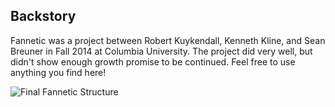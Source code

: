 ## Backstory

Fannetic was a project between Robert Kuykendall, Kenneth Kline, and Sean Breuner in Fall 2014 at Columbia University. The project did very well, but didn't show enough growth promise to be continued. Feel free to use anything you find here!

![Final Fannetic Structure](http://i.imgur.com/u9WsIX9.png)
